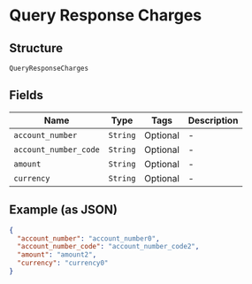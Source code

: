 
# Query Response Charges

## Structure

`QueryResponseCharges`

## Fields

| Name | Type | Tags | Description |
|  --- | --- | --- | --- |
| `account_number` | `String` | Optional | - |
| `account_number_code` | `String` | Optional | - |
| `amount` | `String` | Optional | - |
| `currency` | `String` | Optional | - |

## Example (as JSON)

```json
{
  "account_number": "account_number0",
  "account_number_code": "account_number_code2",
  "amount": "amount2",
  "currency": "currency0"
}
```

